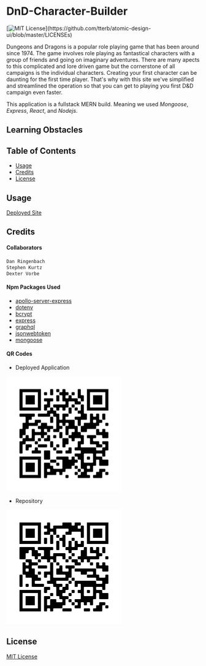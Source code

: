 # DnD-Character-Builder 

[![MIT License](https://img.shields.io/apm/l/atomic-design-ui.svg?)](https://github.com/tterb/atomic-design-ui/blob/master/LICENSEs)

Dungeons and Dragons is a popular role playing game that has been around since 1974. The game involves role playing as fantastical characters with a group of friends and going on imaginary adventures. There are many apects to this complicated and lore driven game but the cornerstone of all campaigns is the individual characters. Creating your first character can be daunting for the first time player. That's why with this site we've simplified and streamlined the operation so that you can get to playing you first D&D campaign even faster. 

This application is a fullstack MERN build. Meaning we used *Mongoose*, *Express*, *React*, and *Nodejs*.  



## Learning Obstacles




## Table of Contents

- [Usage](#usage)
- [Credits](#credits)
- [License](#license)


## Usage
[Deployed Site](https://dnd-character-create.herokuapp.com/)

## Credits
#### Collaborators
    Dan Ringenbach 
    Stephen Kurtz
    Dexter Vorbe

#### Npm Packages Used

- [apollo-server-express](https://www.npmjs.com/package/apollo-server-express)
- [dotenv](https://www.npmjs.com/package/dotenv)
- [bcrypt](https://www.npmjs.com/package/bcrypt)
- [express](https://www.npmjs.com/package/express)
- [graphql](https://www.npmjs.com/package/graphql)
- [jsonwebtoken](https://www.npmjs.com/package/jsonwebtoken)
- [mongoose](https://www.npmjs.com/package/mongoose)

#### QR Codes
-  Deployed Application

![Deployed QR Code](./client/src/components/images/repoqr.png)

- Repository

![Repositiory QR Code](./client/src/components/images/deployedqr.png)


## License

[MIT License](license.txt)